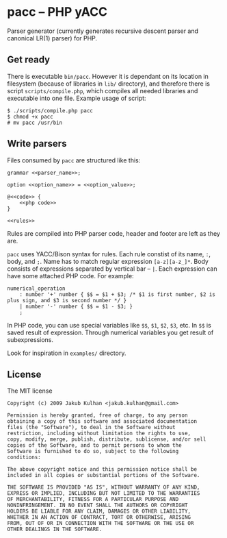 # pacc – PHP yACC

Parser generator (currently generates recursive descent parser and canonical LR(1) parser) for PHP.

## Get ready

There is executable `bin/pacc`. However it is dependant on its location in filesystem (because of libraries in `lib/` directory), and therefore there is script `scripts/compile.php`, which compiles all needed libraries and executable into one file. Example usage of script:

    $ ./scripts/compile.php pacc
    $ chmod +x pacc
    # mv pacc /usr/bin

## Write parsers

Files consumed by `pacc` are structured like this:

    grammar <<parser_name>>;

    option <<option_name>> = <<option_value>>;

    @<<code>> {
        <<php code>>
    }

    <<rules>>

Rules are compiled into PHP parser code, header and footer are left as they are.

`pacc` uses YACC/Bison syntax for rules. Each rule constist of its name, `:`, body, and `;`. Name has to match regular expression `[a-z][a-z_]*`. Body consists of expressions separated by vertical bar – `|`. Each expression can have some attached PHP code. For example:

    numerical_operation
        : number '+' number { $$ = $1 + $3; /* $1 is first number, $2 is plus sign, and $3 is second number */ }
        | number '-' number { $$ = $1 - $3; }
        ;

In PHP code, you can use special variables like `$$`, `$1`, `$2`, `$3`,  etc. In `$$` is saved result of expression. Through numerical variables you get result of subexpressions.

Look for inspiration in `examples/` directory.

## License

The MIT license

    Copyright (c) 2009 Jakub Kulhan <jakub.kulhan@gmail.com>

    Permission is hereby granted, free of charge, to any person
    obtaining a copy of this software and associated documentation
    files (the "Software"), to deal in the Software without
    restriction, including without limitation the rights to use,
    copy, modify, merge, publish, distribute, sublicense, and/or sell
    copies of the Software, and to permit persons to whom the
    Software is furnished to do so, subject to the following
    conditions:

    The above copyright notice and this permission notice shall be
    included in all copies or substantial portions of the Software.

    THE SOFTWARE IS PROVIDED "AS IS", WITHOUT WARRANTY OF ANY KIND,
    EXPRESS OR IMPLIED, INCLUDING BUT NOT LIMITED TO THE WARRANTIES
    OF MERCHANTABILITY, FITNESS FOR A PARTICULAR PURPOSE AND
    NONINFRINGEMENT. IN NO EVENT SHALL THE AUTHORS OR COPYRIGHT
    HOLDERS BE LIABLE FOR ANY CLAIM, DAMAGES OR OTHER LIABILITY,
    WHETHER IN AN ACTION OF CONTRACT, TORT OR OTHERWISE, ARISING
    FROM, OUT OF OR IN CONNECTION WITH THE SOFTWARE OR THE USE OR
    OTHER DEALINGS IN THE SOFTWARE.
